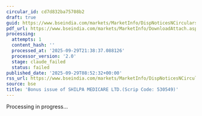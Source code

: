 ```yaml
---
circular_id: cd7d832ba75708b2
draft: true
guid: https://www.bseindia.com/markets/MarketInfo/DispNoticesNCirculars.aspx?Noticeid={9AC0F878-463F-4842-8FE8-A7FA75811366}&noticeno=20250929-17&dt=09/29/2025&icount=17&totcount=87&flag=0
pdf_url: https://www.bseindia.com/markets/MarketInfo/DownloadAttach.aspx?id=20250929-17&attachedId=cb948b4c-1eb8-450e-b4dd-b46aa6b2c609
processing:
  attempts: 1
  content_hash: ''
  processed_at: '2025-09-29T21:38:37.088126'
  processor_version: '2.0'
  stage: claude_failed
  status: failed
published_date: '2025-09-29T08:52:32+00:00'
rss_url: https://www.bseindia.com/markets/MarketInfo/DispNoticesNCirculars.aspx?Noticeid={9AC0F878-463F-4842-8FE8-A7FA75811366}&noticeno=20250929-17&dt=09/29/2025&icount=17&totcount=87&flag=0
source: bse
title: 'Bonus issue of SHILPA MEDICARE LTD.(Scrip Code: 530549)'
---
```


Processing in progress...